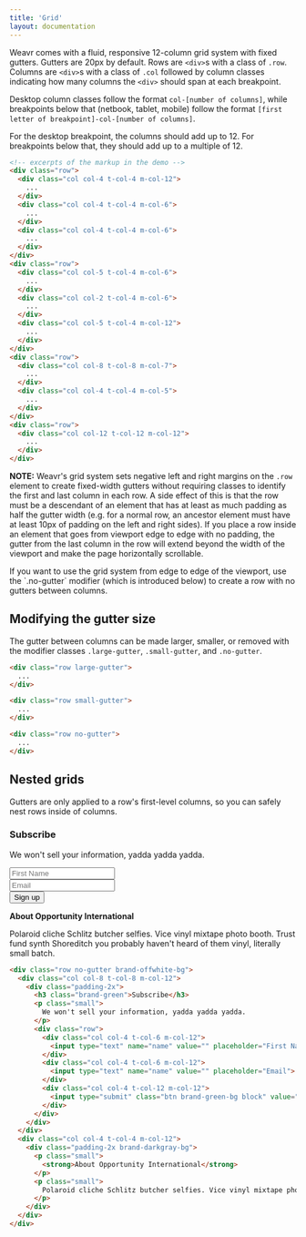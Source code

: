 ```yaml
---
title: 'Grid'
layout: documentation
---
```


Weavr comes with a fluid, responsive 12-column grid system with fixed gutters. Gutters are 20px by default. Rows are `<div>`s with a class of `.row`. Columns are `<div>`s with a class of `.col` followed by column classes indicating how many columns the `<div>` should span at each breakpoint.

Desktop column classes follow the format `col-[number of columns]`, while breakpoints below that (netbook, tablet, mobile) follow the format `[first letter of breakpoint]-col-[number of columns]`.

For the desktop breakpoint, the columns should add up to 12. For breakpoints below that, they should add up to a multiple of 12.

<div class="demo">
  <div class="row">
    <div class="col col-1 t-col-3 m-col-6">
      <div class="brand-purple-bg padding-1x"></div>
    </div>
    <div class="col col-1 t-col-3 m-col-6">
      <div class="brand-purple-bg padding-1x"></div>
    </div>
    <div class="col col-1 t-col-3 m-col-6">
      <div class="brand-purple-bg padding-1x"></div>
    </div>
    <div class="col col-1 t-col-3 m-col-6">
      <div class="brand-purple-bg padding-1x"></div>
    </div>
    <div class="col col-1 t-col-3 m-col-6">
      <div class="brand-purple-bg padding-1x"></div>
    </div>
    <div class="col col-1 t-col-3 m-col-6">
      <div class="brand-purple-bg padding-1x"></div>
    </div>
    <div class="col col-1 t-col-3 m-col-6">
      <div class="brand-purple-bg padding-1x"></div>
    </div>
    <div class="col col-1 t-col-3 m-col-6">
      <div class="brand-purple-bg padding-1x"></div>
    </div>
    <div class="col col-1 t-col-3 m-col-6">
      <div class="brand-purple-bg padding-1x"></div>
    </div>
    <div class="col col-1 t-col-3 m-col-6">
      <div class="brand-purple-bg padding-1x"></div>
    </div>
    <div class="col col-1 t-col-3 m-col-6">
      <div class="brand-purple-bg padding-1x"></div>
    </div>
    <div class="col col-1 t-col-3 m-col-6">
      <div class="brand-purple-bg padding-1x"></div>
    </div>
  </div>
  <div class="row">
    <div class="col col-2 t-col-4 m-col-6">
      <div class="brand-purple-bg padding-1x"></div>
    </div>
    <div class="col col-2 t-col-4 m-col-6">
      <div class="brand-purple-bg padding-1x"></div>
    </div>
    <div class="col col-2 t-col-4 m-col-6">
      <div class="brand-purple-bg padding-1x"></div>
    </div>
    <div class="col col-2 t-col-4 m-col-6">
      <div class="brand-purple-bg padding-1x"></div>
    </div>
    <div class="col col-2 t-col-4 m-col-6">
      <div class="brand-purple-bg padding-1x"></div>
    </div>
    <div class="col col-2 t-col-4 m-col-6">
      <div class="brand-purple-bg padding-1x"></div>
    </div>
  </div>
  <div class="row">
    <div class="col col-3 t-col-6 m-col-6">
      <div class="brand-purple-bg padding-1x"></div>
    </div>
    <div class="col col-3 t-col-6 m-col-6">
      <div class="brand-purple-bg padding-1x"></div>
    </div>
    <div class="col col-3 t-col-6 m-col-6">
      <div class="brand-purple-bg padding-1x"></div>
    </div>
    <div class="col col-3 t-col-6 m-col-6">
      <div class="brand-purple-bg padding-1x"></div>
    </div>
  </div>
  <div class="row">
    <div class="col col-4 t-col-4 m-col-12">
      <div class="brand-purple-bg padding-1x"></div>
    </div>
    <div class="col col-4 t-col-4 m-col-6">
      <div class="brand-purple-bg padding-1x"></div>
    </div>
    <div class="col col-4 t-col-4 m-col-6">
      <div class="brand-purple-bg padding-1x"></div>
    </div>
  </div>
  <div class="row">
    <div class="col col-5 t-col-4 m-col-6">
      <div class="brand-purple-bg padding-1x"></div>
    </div>
    <div class="col col-2 t-col-4 m-col-6">
      <div class="brand-purple-bg padding-1x"></div>
    </div>
    <div class="col col-5 t-col-4 m-col-12">
      <div class="brand-purple-bg padding-1x"></div>
    </div>
  </div>
  <div class="row">
    <div class="col col-6 t-col-6 m-col-12">
      <div class="brand-purple-bg padding-1x"></div>
    </div>
    <div class="col col-6 t-col-6 m-col-12">
      <div class="brand-purple-bg padding-1x"></div>
    </div>
  </div>
  <div class="row">
    <div class="col col-7 t-col-7 m-col-7">
      <div class="brand-purple-bg padding-1x"></div>
    </div>
    <div class="col col-5 t-col-5 m-col-5">
      <div class="brand-purple-bg padding-1x"></div>
    </div>
  </div>
  <div class="row">
    <div class="col col-8 t-col-8 m-col-7">
      <div class="brand-purple-bg padding-1x"></div>
    </div>
    <div class="col col-4 t-col-4 m-col-5">
      <div class="brand-purple-bg padding-1x"></div>
    </div>
  </div>
  <div class="row">
    <div class="col col-9 t-col-8 m-col-7">
      <div class="brand-purple-bg padding-1x"></div>
    </div>
    <div class="col col-3 t-col-4 m-col-5">
      <div class="brand-purple-bg padding-1x"></div>
    </div>
  </div>
  <div class="row">
    <div class="col col-10 t-col-9 m-col-8">
      <div class="brand-purple-bg padding-1x"></div>
    </div>
    <div class="col col-2 t-col-3 m-col-4">
      <div class="brand-purple-bg padding-1x"></div>
    </div>
  </div>
  <div class="row">
    <div class="col col-11 t-col-10 m-col-9">
      <div class="brand-purple-bg padding-1x"></div>
    </div>
    <div class="col col-1 t-col-2 m-col-3">
      <div class="brand-purple-bg padding-1x"></div>
    </div>
  </div>
  <div class="row">
    <div class="col col-12 t-col-12 m-col-12">
      <div class="brand-purple-bg padding-1x"></div>
    </div>
  </div>
</div>

~~~html
<!-- excerpts of the markup in the demo -->
<div class="row">
  <div class="col col-4 t-col-4 m-col-12">
    ...
  </div>
  <div class="col col-4 t-col-4 m-col-6">
    ...
  </div>
  <div class="col col-4 t-col-4 m-col-6">
    ...
  </div>
</div>
<div class="row">
  <div class="col col-5 t-col-4 m-col-6">
    ...
  </div>
  <div class="col col-2 t-col-4 m-col-6">
    ...
  </div>
  <div class="col col-5 t-col-4 m-col-12">
    ...
  </div>
</div>
<div class="row">
  <div class="col col-8 t-col-8 m-col-7">
    ...
  </div>
  <div class="col col-4 t-col-4 m-col-5">
    ...
  </div>
</div>
<div class="row">
  <div class="col col-12 t-col-12 m-col-12">
    ...
  </div>
</div>
~~~

<div class="alert">
  <p>
    <strong>NOTE:</strong> Weavr's grid system sets negative left and right margins on the <code>.row</code> element to create fixed-width gutters without requiring classes to identify the first and last column in each row. A side effect of this is that the row must be a descendant of an element that has at least as much padding as half the gutter width (e.g. for a normal row, an ancestor element must have at least 10px of padding on the left and right sides). If you place a row inside an element that goes from viewport edge to edge with no padding, the gutter from the last column in the row will extend beyond the width of the viewport and make the page horizontally scrollable.
  </p>
  <p>
    If you want to use the grid system from edge to edge of the viewport, use the `.no-gutter` modifier (which is introduced below) to create a row with no gutters between columns.
  </p>
</div>

## Modifying the gutter size

The gutter between columns can be made larger, smaller, or removed with the modifier classes `.large-gutter`, `.small-gutter`, and `.no-gutter`.

<div class="demo">
  <div class="row large-gutter">
    <div class="col col-4 t-col-4 m-col-12">
      <div class="brand-purple-bg padding-1x"></div>
    </div>
    <div class="col col-4 t-col-4 m-col-6">
      <div class="brand-purple-bg padding-1x"></div>
    </div>
    <div class="col col-4 t-col-4 m-col-6">
      <div class="brand-purple-bg padding-1x"></div>
    </div>
  </div>
  <div class="row large-gutter">
    <div class="col col-5 t-col-4 m-col-6">
      <div class="brand-purple-bg padding-1x"></div>
    </div>
    <div class="col col-2 t-col-4 m-col-6">
      <div class="brand-purple-bg padding-1x"></div>
    </div>
    <div class="col col-5 t-col-4 m-col-12">
      <div class="brand-purple-bg padding-1x"></div>
    </div>
  </div>
  <div class="row large-gutter">
    <div class="col col-6 t-col-6 m-col-12">
      <div class="brand-purple-bg padding-1x"></div>
    </div>
    <div class="col col-6 t-col-6 m-col-12">
      <div class="brand-purple-bg padding-1x"></div>
    </div>
  </div>
</div>

~~~html
<div class="row large-gutter">
  ...
</div>
~~~

<div class="demo">
  <div class="row small-gutter">
    <div class="col col-4 t-col-4 m-col-12">
      <div class="brand-purple-bg padding-1x"></div>
    </div>
    <div class="col col-4 t-col-4 m-col-6">
      <div class="brand-purple-bg padding-1x"></div>
    </div>
    <div class="col col-4 t-col-4 m-col-6">
      <div class="brand-purple-bg padding-1x"></div>
    </div>
  </div>
  <div class="row small-gutter">
    <div class="col col-5 t-col-4 m-col-6">
      <div class="brand-purple-bg padding-1x"></div>
    </div>
    <div class="col col-2 t-col-4 m-col-6">
      <div class="brand-purple-bg padding-1x"></div>
    </div>
    <div class="col col-5 t-col-4 m-col-12">
      <div class="brand-purple-bg padding-1x"></div>
    </div>
  </div>
  <div class="row small-gutter">
    <div class="col col-6 t-col-6 m-col-12">
      <div class="brand-purple-bg padding-1x"></div>
    </div>
    <div class="col col-6 t-col-6 m-col-12">
      <div class="brand-purple-bg padding-1x"></div>
    </div>
  </div>
</div>

~~~html
<div class="row small-gutter">
  ...
</div>
~~~

<div class="demo">
  <div class="row no-gutter">
    <div class="col col-4 t-col-4 m-col-12">
      <div class="brand-purple-bg padding-1x"></div>
    </div>
    <div class="col col-4 t-col-4 m-col-6">
      <div class="brand-teal-bg padding-1x"></div>
    </div>
    <div class="col col-4 t-col-4 m-col-6">
      <div class="brand-orange-bg padding-1x"></div>
    </div>
  </div>
  <div class="row no-gutter">
    <div class="col col-5 t-col-4 m-col-6">
      <div class="brand-pink-bg padding-1x"></div>
    </div>
    <div class="col col-2 t-col-4 m-col-6">
      <div class="brand-offwhite-bg padding-1x"></div>
    </div>
    <div class="col col-5 t-col-4 m-col-12">
      <div class="brand-darkgray-bg padding-1x"></div>
    </div>
  </div>
  <div class="row no-gutter">
    <div class="col col-6 t-col-6 m-col-12">
      <div class="brand-green-bg padding-1x"></div>
    </div>
    <div class="col col-6 t-col-6 m-col-12">
      <div class="brand-purple-bg padding-1x"></div>
    </div>
  </div>
</div>

~~~html
<div class="row no-gutter">
  ...
</div>
~~~

## Nested grids

Gutters are only applied to a row's first-level columns, so you can safely nest rows inside of columns.

<div class="demo">
  <div class="row no-gutter brand-offwhite-bg">
    <div class="col col-8 t-col-8 m-col-12">
      <div class="padding-2x">
        <h3 class="brand-green">Subscribe</h3>
        <p class="small">
          We won't sell your information, yadda yadda yadda.
        </p>
        <div class="row">
          <div class="col col-4 t-col-6 m-col-12">
            <input type="text" name="name" value="" placeholder="First Name">
          </div>
          <div class="col col-4 t-col-6 m-col-12">
            <input type="text" name="name" value="" placeholder="Email">
          </div>
          <div class="col col-4 t-col-12 m-col-12">
            <input type="submit" class="btn brand-green-bg block" value="Sign up">
          </div>
        </div>
      </div>
    </div>
    <div class="col col-4 t-col-4 m-col-12">
      <div class="padding-2x brand-darkgray-bg">
        <p class="small">
          <strong>About Opportunity International</strong>
        </p>
        <p class="small">
          Polaroid cliche Schlitz butcher selfies. Vice vinyl mixtape photo booth. Trust fund synth Shoreditch you probably haven't heard of them vinyl, literally small batch.
        </p>
      </div>
    </div>
  </div>
</div>

~~~html
<div class="row no-gutter brand-offwhite-bg">
  <div class="col col-8 t-col-8 m-col-12">
    <div class="padding-2x">
      <h3 class="brand-green">Subscribe</h3>
      <p class="small">
        We won't sell your information, yadda yadda yadda.
      </p>
      <div class="row">
        <div class="col col-4 t-col-6 m-col-12">
          <input type="text" name="name" value="" placeholder="First Name">
        </div>
        <div class="col col-4 t-col-6 m-col-12">
          <input type="text" name="name" value="" placeholder="Email">
        </div>
        <div class="col col-4 t-col-12 m-col-12">
          <input type="submit" class="btn brand-green-bg block" value="Sign up">
        </div>
      </div>
    </div>
  </div>
  <div class="col col-4 t-col-4 m-col-12">
    <div class="padding-2x brand-darkgray-bg">
      <p class="small">
        <strong>About Opportunity International</strong>
      </p>
      <p class="small">
        Polaroid cliche Schlitz butcher selfies. Vice vinyl mixtape photo booth. Trust fund synth Shoreditch you probably haven't heard of them vinyl, literally small batch.
      </p>
    </div>
  </div>
</div>
~~~
